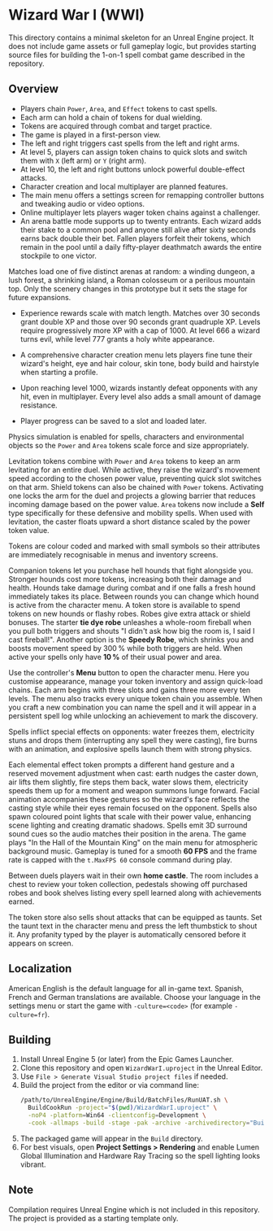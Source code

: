 # Wizard War I (WWI)

This directory contains a minimal skeleton for an Unreal Engine project. It does not include game assets or full gameplay logic, but provides starting source files for building the 1-on-1 spell combat game described in the repository.

## Overview

* Players chain `Power`, `Area`, and `Effect` tokens to cast spells.
* Each arm can hold a chain of tokens for dual wielding.
* Tokens are acquired through combat and target practice.
* The game is played in a first-person view.
* The left and right triggers cast spells from the left and right arms.
* At level 5, players can assign token chains to quick slots and switch them with `X` (left arm) or `Y` (right arm).
* At level 10, the left and right buttons unlock powerful double-effect attacks.
* Character creation and local multiplayer are planned features.
* The main menu offers a settings screen for remapping controller buttons and tweaking audio or video options.
* Online multiplayer lets players wager token chains against a challenger.
* An arena battle mode supports up to twenty entrants. Each wizard adds their
  stake to a common pool and anyone still alive after sixty seconds earns back
  double their bet. Fallen players forfeit their tokens, which remain in the
  pool until a daily fifty-player deathmatch awards the entire stockpile to one
  victor.

Matches load one of five distinct arenas at random: a winding dungeon,
a lush forest, a shrinking island, a Roman colosseum or a perilous mountain
top. Only the scenery changes in this prototype but it sets the stage for
future expansions.

* Experience rewards scale with match length. Matches over 30 seconds grant double XP and those over 90 seconds grant quadruple XP. Levels require progressively more XP with a cap of 1000. At level 666 a wizard turns evil, while level 777 grants a holy white appearance.

* A comprehensive character creation menu lets players fine tune their wizard's height, eye and hair colour, skin tone, body build and hairstyle when starting a profile.
* Upon reaching level 1000, wizards instantly defeat opponents with any hit, even in multiplayer. Every level also adds a small amount of damage resistance.
* Player progress can be saved to a slot and loaded later.

Physics simulation is enabled for spells, characters and environmental objects so the `Power` and `Area` tokens scale force and size appropriately.

Levitation tokens combine with `Power` and `Area` tokens to keep an arm levitating for an entire duel. While active, they raise the wizard's movement speed according to the chosen power value, preventing quick slot switches on that arm.
Shield tokens can also be chained with `Power` tokens. Activating one locks the arm for the duel and projects a glowing barrier that reduces incoming damage based on the power value.
`Area` tokens now include a **Self** type specifically for these defensive and mobility spells. When used with levitation, the caster floats upward a short distance scaled by the power token value.

Tokens are colour coded and marked with small symbols so their attributes are immediately recognisable in menus and inventory screens.

Companion tokens let you purchase hell hounds that fight alongside you. Stronger hounds cost more tokens, increasing both their damage and health. Hounds take damage during combat and if one falls a fresh hound immediately takes its place. Between rounds you can change which hound is active from the character menu.
A token store is available to spend tokens on new hounds or flashy robes. Robes give extra attack or shield bonuses. The starter **tie dye robe** unleashes a whole-room fireball when you pull both triggers and shouts "I didn't ask how big the room is, I said I cast fireball!". Another option is the **Speedy Robe**, which shrinks you and boosts movement speed by 300 % while both triggers are held. When active your spells only have **10 %** of their usual power and area.

Use the controller's **Menu** button to open the character menu. Here you customise appearance, manage your token inventory and assign quick-load chains. Each arm begins with three slots and gains three more every ten levels.
The menu also tracks every unique token chain you assemble. When you craft a new combination you can name the spell and it will appear in a persistent spell log while unlocking an achievement to mark the discovery.

Spells inflict special effects on opponents: water freezes them, electricity stuns and drops them (interrupting any spell they were casting), fire burns with an animation, and explosive spells launch them with strong physics.

Each elemental effect token prompts a different hand gesture and a reserved movement adjustment when cast: earth nudges the caster down, air lifts them slightly, fire steps them back, water slows them, electricity speeds them up for a moment and weapon summons lunge forward.
Facial animation accompanies these gestures so the wizard's face reflects the casting style while their eyes remain focused on the opponent.
Spells also spawn coloured point lights that scale with their power value, enhancing scene lighting and creating dramatic shadows.
Spells emit 3D surround sound cues so the audio matches their position in the arena.
The game plays "In the Hall of the Mountain King" on the main menu for atmospheric background music.
Gameplay is tuned for a smooth **60 FPS** and the frame rate is capped with the `t.MaxFPS 60` console command during play.

Between duels players wait in their own **home castle**. The room includes a chest to review your token collection, pedestals showing off purchased robes and book shelves listing every spell learned along with achievements earned.

The token store also sells shout attacks that can be equipped as taunts. Set the taunt text in the character menu and press the left thumbstick to shout it. Any profanity typed by the player is automatically censored before it appears on screen.

## Localization

American English is the default language for all in-game text. Spanish, French
and German translations are available. Choose your language in the settings menu
or start the game with `-culture=<code>` (for example `-culture=fr`).

## Building

1. Install Unreal Engine 5 (or later) from the Epic Games Launcher.
2. Clone this repository and open `WizardWarI.uproject` in the Unreal Editor.
3. Use `File > Generate Visual Studio project files` if needed.
4. Build the project from the editor or via command line:
   ```sh
   /path/to/UnrealEngine/Engine/Build/BatchFiles/RunUAT.sh \
     BuildCookRun -project="$(pwd)/WizardWarI.uproject" \
     -noP4 -platform=Win64 -clientconfig=Development \
     -cook -allmaps -build -stage -pak -archive -archivedirectory="Build"
   ```
5. The packaged game will appear in the `Build` directory.
6. For best visuals, open **Project Settings > Rendering** and enable Lumen
   Global Illumination and Hardware Ray Tracing so the spell lighting looks
   vibrant.

## Note

Compilation requires Unreal Engine which is not included in this repository. The project is provided as a starting template only.
